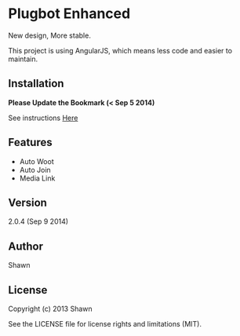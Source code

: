 # Plugbot Enhanced

New design, More stable.

This project is using AngularJS, which means less code and easier to maintain.

## Installation

**Please Update the Bookmark (< Sep 5 2014)**

See instructions [Here](http://ebola777.github.io/)

## Features

- Auto Woot
- Auto Join
- Media Link

## Version

2.0.4 (Sep 9 2014)

## Author

Shawn

## License

Copyright (c) 2013 Shawn

See the LICENSE file for license rights and limitations (MIT).
